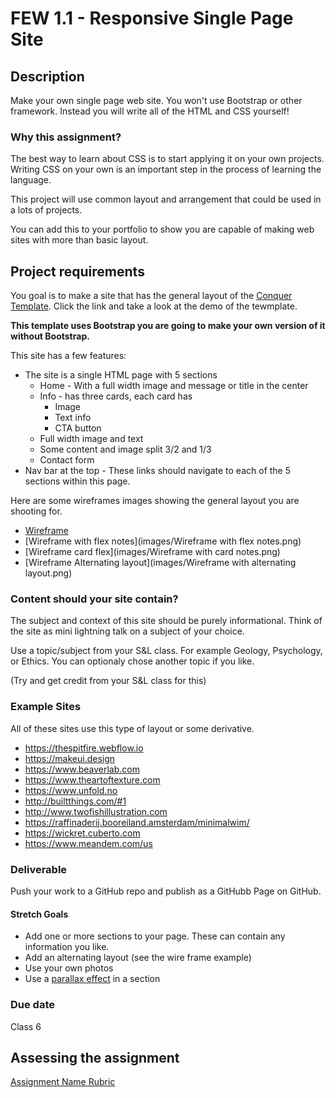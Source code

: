 # FEW 1.1 - Responsive Single Page Site

## Description 

Make your own single page web site. You won't use Bootstrap or other framework. Instead you will write all of the HTML and CSS yourself! 

### Why this assignment?

The best way to learn about CSS is to start applying it on your own projects. Writing CSS on your own is an important step in the process of learning the language. 

This project will use common layout and arrangement that could be used in a lots of projects. 

You can add this to your portfolio to show you are capable of making web sites with more than basic layout. 

## Project requirements

You goal is to make a site that has the general layout of the [Conquer Template](https://www.free-css.com/free-css-templates/page196/conquer). Click the link and take a look at the demo of the tewmplate. 

**This template uses Bootstrap you are going to make your own version of it without Bootstrap.**

This site has a few features: 

- The site is a single HTML page with 5 sections
  - Home - With a full width image and message or title in the center
  - Info - has three cards, each card has
    - Image
    - Text info
    - CTA button
  - Full width image and text
  - Some content and image split 3/2 and 1/3
  - Contact form
- Nav bar at the top - These links should navigate to each of the 5 sections within this page.

Here are some wireframes images showing the general layout you are shooting for. 

- [Wireframe](images/Wireframe.png)
- [Wireframe with flex notes](images/Wireframe with flex notes.png)
- [Wireframe card flex](images/Wireframe with card notes.png)
- [Wireframe Alternating layout](images/Wireframe with alternating layout.png)

### Content should your site contain? 

The subject and context of this site should be purely informational. Think of the site as mini lightning talk on a subject of your choice. 

Use a topic/subject from your S&L class. For example Geology, Psychology, or Ethics. You can optionaly chose another topic if you like.

(Try and get credit from your S&L class for this)

### Example Sites 

All of these sites use this type of layout or some derivative. 

- https://thespitfire.webflow.io
- https://makeui.design
- https://www.beaverlab.com
- https://www.theartoftexture.com
- https://www.unfold.no
- http://builtthings.com/#1
- http://www.twofishillustration.com
- https://raffinaderij.booreiland.amsterdam/minimalwim/
- https://wickret.cuberto.com
- https://www.meandem.com/us

### Deliverable

Push your work to a GitHub repo and publish as a GitHubb Page on GitHub.

#### Stretch Goals

- Add one or more sections to your page. These can contain any information you like. 
- Add an alternating layout (see the wire frame example)
- Use your own photos
- Use a [parallax effect](https://www.w3schools.com/howto/howto_css_parallax.asp) in a section 

### Due date

Class 6

## Assessing the assignment

[Assignment Name Rubric](./assignment-03-rubric.md)


